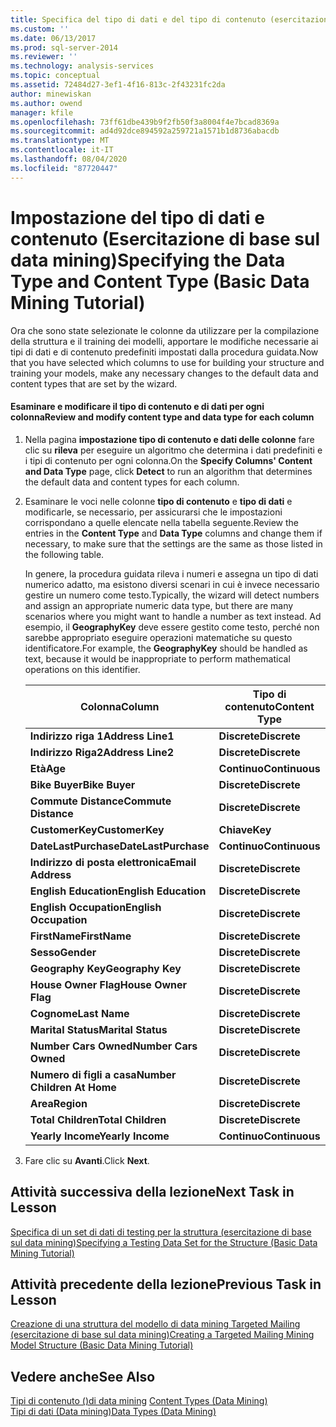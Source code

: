 ```yaml
---
title: Specifica del tipo di dati e del tipo di contenuto (esercitazione di base sul data mining) | Microsoft Docs
ms.custom: ''
ms.date: 06/13/2017
ms.prod: sql-server-2014
ms.reviewer: ''
ms.technology: analysis-services
ms.topic: conceptual
ms.assetid: 72484d27-3ef1-4f16-813c-2f43231fc2da
author: minewiskan
ms.author: owend
manager: kfile
ms.openlocfilehash: 73ff61dbe439b9f2fb50f3a8004f4e7bcad8369a
ms.sourcegitcommit: ad4d92dce894592a259721a1571b1d8736abacdb
ms.translationtype: MT
ms.contentlocale: it-IT
ms.lasthandoff: 08/04/2020
ms.locfileid: "87720447"
---
```

# <a name="specifying-the-data-type-and-content-type-basic-data-mining-tutorial"></a><span data-ttu-id="6849c-102">Impostazione del tipo di dati e contenuto (Esercitazione di base sul data mining)</span><span class="sxs-lookup"><span data-stu-id="6849c-102">Specifying the Data Type and Content Type (Basic Data Mining Tutorial)</span></span>
  <span data-ttu-id="6849c-103">Ora che sono state selezionate le colonne da utilizzare per la compilazione della struttura e il training dei modelli, apportare le modifiche necessarie ai tipi di dati e di contenuto predefiniti impostati dalla procedura guidata.</span><span class="sxs-lookup"><span data-stu-id="6849c-103">Now that you have selected which columns to use for building your structure and training your models, make any necessary changes to the default data and content types that are set by the wizard.</span></span>  
  
#### <a name="review-and-modify-content-type-and-data-type-for-each-column"></a><span data-ttu-id="6849c-104">Esaminare e modificare il tipo di contenuto e di dati per ogni colonna</span><span class="sxs-lookup"><span data-stu-id="6849c-104">Review and modify content type and data type for each column</span></span>  
  
1.  <span data-ttu-id="6849c-105">Nella pagina **impostazione tipo di contenuto e dati delle colonne** fare clic su **rileva** per eseguire un algoritmo che determina i dati predefiniti e i tipi di contenuto per ogni colonna.</span><span class="sxs-lookup"><span data-stu-id="6849c-105">On the **Specify Columns' Content and Data Type** page, click **Detect** to run an algorithm that determines the default data and content types for each column.</span></span>  
  
2.  <span data-ttu-id="6849c-106">Esaminare le voci nelle colonne **tipo di contenuto** e **tipo di dati** e modificarle, se necessario, per assicurarsi che le impostazioni corrispondano a quelle elencate nella tabella seguente.</span><span class="sxs-lookup"><span data-stu-id="6849c-106">Review the entries in the **Content Type** and **Data Type** columns and change them if necessary, to make sure that the settings are the same as those listed in the following table.</span></span>  
  
     <span data-ttu-id="6849c-107">In genere, la procedura guidata rileva i numeri e assegna un tipo di dati numerico adatto, ma esistono diversi scenari in cui è invece necessario gestire un numero come testo.</span><span class="sxs-lookup"><span data-stu-id="6849c-107">Typically, the wizard will detect numbers and assign an appropriate numeric data type, but there are many scenarios where you might want to handle a number as text instead.</span></span> <span data-ttu-id="6849c-108">Ad esempio, il **GeographyKey** deve essere gestito come testo, perché non sarebbe appropriato eseguire operazioni matematiche su questo identificatore.</span><span class="sxs-lookup"><span data-stu-id="6849c-108">For example, the **GeographyKey** should be handled as text, because it would be inappropriate to perform mathematical operations on this identifier.</span></span>  
  
    |<span data-ttu-id="6849c-109">Colonna</span><span class="sxs-lookup"><span data-stu-id="6849c-109">Column</span></span>|<span data-ttu-id="6849c-110">Tipo di contenuto</span><span class="sxs-lookup"><span data-stu-id="6849c-110">Content Type</span></span>|<span data-ttu-id="6849c-111">Tipo di dati</span><span class="sxs-lookup"><span data-stu-id="6849c-111">Data Type</span></span>|  
    |------------|------------------|---------------|  
    |<span data-ttu-id="6849c-112">**Indirizzo riga 1**</span><span class="sxs-lookup"><span data-stu-id="6849c-112">**Address Line1**</span></span>|<span data-ttu-id="6849c-113">**Discrete**</span><span class="sxs-lookup"><span data-stu-id="6849c-113">**Discrete**</span></span>|<span data-ttu-id="6849c-114">**Text**</span><span class="sxs-lookup"><span data-stu-id="6849c-114">**Text**</span></span>|  
    |<span data-ttu-id="6849c-115">**Indirizzo Riga2**</span><span class="sxs-lookup"><span data-stu-id="6849c-115">**Address Line2**</span></span>|<span data-ttu-id="6849c-116">**Discrete**</span><span class="sxs-lookup"><span data-stu-id="6849c-116">**Discrete**</span></span>|<span data-ttu-id="6849c-117">**Text**</span><span class="sxs-lookup"><span data-stu-id="6849c-117">**Text**</span></span>|  
    |<span data-ttu-id="6849c-118">**Età**</span><span class="sxs-lookup"><span data-stu-id="6849c-118">**Age**</span></span>|<span data-ttu-id="6849c-119">**Continuo**</span><span class="sxs-lookup"><span data-stu-id="6849c-119">**Continuous**</span></span>|<span data-ttu-id="6849c-120">**Long**</span><span class="sxs-lookup"><span data-stu-id="6849c-120">**Long**</span></span>|  
    |<span data-ttu-id="6849c-121">**Bike Buyer**</span><span class="sxs-lookup"><span data-stu-id="6849c-121">**Bike Buyer**</span></span>|<span data-ttu-id="6849c-122">**Discrete**</span><span class="sxs-lookup"><span data-stu-id="6849c-122">**Discrete**</span></span>|<span data-ttu-id="6849c-123">**Long**</span><span class="sxs-lookup"><span data-stu-id="6849c-123">**Long**</span></span>|  
    |<span data-ttu-id="6849c-124">**Commute Distance**</span><span class="sxs-lookup"><span data-stu-id="6849c-124">**Commute Distance**</span></span>|<span data-ttu-id="6849c-125">**Discrete**</span><span class="sxs-lookup"><span data-stu-id="6849c-125">**Discrete**</span></span>|<span data-ttu-id="6849c-126">**Text**</span><span class="sxs-lookup"><span data-stu-id="6849c-126">**Text**</span></span>|  
    |<span data-ttu-id="6849c-127">**CustomerKey**</span><span class="sxs-lookup"><span data-stu-id="6849c-127">**CustomerKey**</span></span>|<span data-ttu-id="6849c-128">**Chiave**</span><span class="sxs-lookup"><span data-stu-id="6849c-128">**Key**</span></span>|<span data-ttu-id="6849c-129">**Long**</span><span class="sxs-lookup"><span data-stu-id="6849c-129">**Long**</span></span>|  
    |<span data-ttu-id="6849c-130">**DateLastPurchase**</span><span class="sxs-lookup"><span data-stu-id="6849c-130">**DateLastPurchase**</span></span>|<span data-ttu-id="6849c-131">**Continuo**</span><span class="sxs-lookup"><span data-stu-id="6849c-131">**Continuous**</span></span>|<span data-ttu-id="6849c-132">**Data**</span><span class="sxs-lookup"><span data-stu-id="6849c-132">**Date**</span></span>|  
    |<span data-ttu-id="6849c-133">**Indirizzo di posta elettronica**</span><span class="sxs-lookup"><span data-stu-id="6849c-133">**Email Address**</span></span>|<span data-ttu-id="6849c-134">**Discrete**</span><span class="sxs-lookup"><span data-stu-id="6849c-134">**Discrete**</span></span>|<span data-ttu-id="6849c-135">**Text**</span><span class="sxs-lookup"><span data-stu-id="6849c-135">**Text**</span></span>|  
    |<span data-ttu-id="6849c-136">**English Education**</span><span class="sxs-lookup"><span data-stu-id="6849c-136">**English Education**</span></span>|<span data-ttu-id="6849c-137">**Discrete**</span><span class="sxs-lookup"><span data-stu-id="6849c-137">**Discrete**</span></span>|<span data-ttu-id="6849c-138">**Text**</span><span class="sxs-lookup"><span data-stu-id="6849c-138">**Text**</span></span>|  
    |<span data-ttu-id="6849c-139">**English Occupation**</span><span class="sxs-lookup"><span data-stu-id="6849c-139">**English Occupation**</span></span>|<span data-ttu-id="6849c-140">**Discrete**</span><span class="sxs-lookup"><span data-stu-id="6849c-140">**Discrete**</span></span>|<span data-ttu-id="6849c-141">**Text**</span><span class="sxs-lookup"><span data-stu-id="6849c-141">**Text**</span></span>|  
    |<span data-ttu-id="6849c-142">**FirstName**</span><span class="sxs-lookup"><span data-stu-id="6849c-142">**FirstName**</span></span>|<span data-ttu-id="6849c-143">**Discrete**</span><span class="sxs-lookup"><span data-stu-id="6849c-143">**Discrete**</span></span>|<span data-ttu-id="6849c-144">**Text**</span><span class="sxs-lookup"><span data-stu-id="6849c-144">**Text**</span></span>|  
    |<span data-ttu-id="6849c-145">**Sesso**</span><span class="sxs-lookup"><span data-stu-id="6849c-145">**Gender**</span></span>|<span data-ttu-id="6849c-146">**Discrete**</span><span class="sxs-lookup"><span data-stu-id="6849c-146">**Discrete**</span></span>|<span data-ttu-id="6849c-147">**Text**</span><span class="sxs-lookup"><span data-stu-id="6849c-147">**Text**</span></span>|  
    |<span data-ttu-id="6849c-148">**Geography Key**</span><span class="sxs-lookup"><span data-stu-id="6849c-148">**Geography Key**</span></span>|<span data-ttu-id="6849c-149">**Discrete**</span><span class="sxs-lookup"><span data-stu-id="6849c-149">**Discrete**</span></span>|<span data-ttu-id="6849c-150">**Text**</span><span class="sxs-lookup"><span data-stu-id="6849c-150">**Text**</span></span>|  
    |<span data-ttu-id="6849c-151">**House Owner Flag**</span><span class="sxs-lookup"><span data-stu-id="6849c-151">**House Owner Flag**</span></span>|<span data-ttu-id="6849c-152">**Discrete**</span><span class="sxs-lookup"><span data-stu-id="6849c-152">**Discrete**</span></span>|<span data-ttu-id="6849c-153">**Text**</span><span class="sxs-lookup"><span data-stu-id="6849c-153">**Text**</span></span>|  
    |<span data-ttu-id="6849c-154">**Cognome**</span><span class="sxs-lookup"><span data-stu-id="6849c-154">**Last Name**</span></span>|<span data-ttu-id="6849c-155">**Discrete**</span><span class="sxs-lookup"><span data-stu-id="6849c-155">**Discrete**</span></span>|<span data-ttu-id="6849c-156">**Text**</span><span class="sxs-lookup"><span data-stu-id="6849c-156">**Text**</span></span>|  
    |<span data-ttu-id="6849c-157">**Marital Status**</span><span class="sxs-lookup"><span data-stu-id="6849c-157">**Marital Status**</span></span>|<span data-ttu-id="6849c-158">**Discrete**</span><span class="sxs-lookup"><span data-stu-id="6849c-158">**Discrete**</span></span>|<span data-ttu-id="6849c-159">**Text**</span><span class="sxs-lookup"><span data-stu-id="6849c-159">**Text**</span></span>|  
    |<span data-ttu-id="6849c-160">**Number Cars Owned**</span><span class="sxs-lookup"><span data-stu-id="6849c-160">**Number Cars Owned**</span></span>|<span data-ttu-id="6849c-161">**Discrete**</span><span class="sxs-lookup"><span data-stu-id="6849c-161">**Discrete**</span></span>|<span data-ttu-id="6849c-162">**Long**</span><span class="sxs-lookup"><span data-stu-id="6849c-162">**Long**</span></span>|  
    |<span data-ttu-id="6849c-163">**Numero di figli a casa**</span><span class="sxs-lookup"><span data-stu-id="6849c-163">**Number Children At Home**</span></span>|<span data-ttu-id="6849c-164">**Discrete**</span><span class="sxs-lookup"><span data-stu-id="6849c-164">**Discrete**</span></span>|<span data-ttu-id="6849c-165">**Long**</span><span class="sxs-lookup"><span data-stu-id="6849c-165">**Long**</span></span>|  
    |<span data-ttu-id="6849c-166">**Area**</span><span class="sxs-lookup"><span data-stu-id="6849c-166">**Region**</span></span>|<span data-ttu-id="6849c-167">**Discrete**</span><span class="sxs-lookup"><span data-stu-id="6849c-167">**Discrete**</span></span>|<span data-ttu-id="6849c-168">**Text**</span><span class="sxs-lookup"><span data-stu-id="6849c-168">**Text**</span></span>|  
    |<span data-ttu-id="6849c-169">**Total Children**</span><span class="sxs-lookup"><span data-stu-id="6849c-169">**Total Children**</span></span>|<span data-ttu-id="6849c-170">**Discrete**</span><span class="sxs-lookup"><span data-stu-id="6849c-170">**Discrete**</span></span>|<span data-ttu-id="6849c-171">**Long**</span><span class="sxs-lookup"><span data-stu-id="6849c-171">**Long**</span></span>|  
    |<span data-ttu-id="6849c-172">**Yearly Income**</span><span class="sxs-lookup"><span data-stu-id="6849c-172">**Yearly Income**</span></span>|<span data-ttu-id="6849c-173">**Continuo**</span><span class="sxs-lookup"><span data-stu-id="6849c-173">**Continuous**</span></span>|<span data-ttu-id="6849c-174">**Doppio**</span><span class="sxs-lookup"><span data-stu-id="6849c-174">**Double**</span></span>|  
  
3.  <span data-ttu-id="6849c-175">Fare clic su **Avanti**.</span><span class="sxs-lookup"><span data-stu-id="6849c-175">Click **Next**.</span></span>  
  
## <a name="next-task-in-lesson"></a><span data-ttu-id="6849c-176">Attività successiva della lezione</span><span class="sxs-lookup"><span data-stu-id="6849c-176">Next Task in Lesson</span></span>  
 [<span data-ttu-id="6849c-177">Specifica di un set di dati di testing per la struttura &#40;esercitazione di base sul data mining&#41;</span><span class="sxs-lookup"><span data-stu-id="6849c-177">Specifying a Testing Data Set for the Structure &#40;Basic Data Mining Tutorial&#41;</span></span>](../../2014/tutorials/specifying-a-testing-data-set-for-the-structure-basic-data-mining-tutorial.md)  
  
## <a name="previous-task-in-lesson"></a><span data-ttu-id="6849c-178">Attività precedente della lezione</span><span class="sxs-lookup"><span data-stu-id="6849c-178">Previous Task in Lesson</span></span>  
 [<span data-ttu-id="6849c-179">Creazione di una struttura del modello di data mining Targeted Mailing &#40;esercitazione di base sul data mining&#41;</span><span class="sxs-lookup"><span data-stu-id="6849c-179">Creating a Targeted Mailing Mining Model Structure &#40;Basic Data Mining Tutorial&#41;</span></span>](../../2014/tutorials/creating-a-targeted-mailing-mining-model-structure-basic-data-mining-tutorial.md)  
  
## <a name="see-also"></a><span data-ttu-id="6849c-180">Vedere anche</span><span class="sxs-lookup"><span data-stu-id="6849c-180">See Also</span></span>  
 <span data-ttu-id="6849c-181">[Tipi di contenuto &#40;&#41;di data mining](../../2014/analysis-services/data-mining/content-types-data-mining.md) </span><span class="sxs-lookup"><span data-stu-id="6849c-181">[Content Types &#40;Data Mining&#41;](../../2014/analysis-services/data-mining/content-types-data-mining.md) </span></span>  
 [<span data-ttu-id="6849c-182">Tipi di dati &#40;Data mining&#41;</span><span class="sxs-lookup"><span data-stu-id="6849c-182">Data Types &#40;Data Mining&#41;</span></span>](../../2014/analysis-services/data-mining/data-types-data-mining.md)  
  
  
